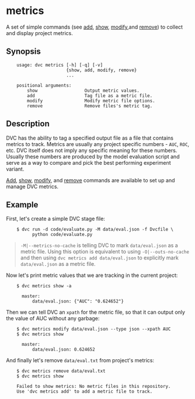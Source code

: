 # metrics

A set of simple commands (see [add](/doc/commands-reference/metrics-add), 
[show](/doc/commands-reference/metrics-show), 
[modify](/doc/commands-reference/metrics-modify),and
[remove](/doc/commands-reference/metrics-remove)) to collect and display project
metrics. 

## Synopsis

```usage
    usage: dvc metrics [-h] [-q] [-v] 
                       {show, add, modify, remove} 
                       ...

    positional arguments:
        show                  Output metric values.
        add                   Tag file as a metric file. 
        modify                Modify metric file options.
        remove                Remove files's metric tag.
```

## Description

DVC has the ability to tag a specified output file as a file that contains
metrics to track. Metrics are usually any project specific numbers - `AUC`,
`ROC`, etc. DVC itself does not imply any specific meaning for these numbers.
Usually these numbers are produced by the model evaluation script and serve as
a way to compare and pick the best performing experiment variant.

[Add](/doc/commands-reference/metrics-add), 
[show](/doc/commands-reference/metrics-show), 
[modify](/doc/commands-reference/metrics-modify), 
and [remove](/doc/commands-reference/metrics-remove) commands are available to
set up and manage DVC metrics.

## Example

First, let's create a simple DVC stage file:

```dvc
    $ dvc run -d code/evaluate.py -M data/eval.json -f Dvcfile \
          python code/evaluate.py
```

> `-M|--metrics-no-cache` is telling DVC to mark `data/eval.json` as a metric
file. Using this option is equivalent to using `-O|--outs-no-cache` and then
using `dvc metrics add data/eval.json` to explicitly mark `data/eval.json` as a
metric file.

Now let's print metric values that we are tracking in the current project:

```dvc
    $ dvc metrics show -a
   
      master:
          data/eval.json: {"AUC": "0.624652"}
```

Then we can tell DVC an `xpath` for the metric file, so that it can
output only the value of AUC without any garbage:

```dvc
    $ dvc metrics modify data/eval.json --type json --xpath AUC
    $ dvc metrics show

      master:
          data/eval.json: 0.624652
```

And finally let's remove `data/eval.txt` from project's metrics:

```dvc
    $ dvc metrics remove data/eval.txt
    $ dvc metrics show
    
    Failed to show metrics: No metric files in this repository.
    Use 'dvc metrics add' to add a metric file to track.
```
